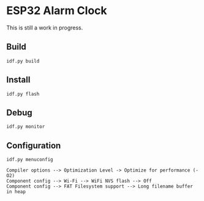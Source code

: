 # ESP32 Alarm Clock

This is still a work in progress.

## Build

`idf.py build`

## Install

`idf.py flash`

## Debug

`idf.py monitor`

## Configuration

`idf.py menuconfig`

```
Compiler options --> Optimization Level -> Optimize for performance (-O2)
Component config --> Wi-Fi --> WiFi NVS flash --> Off
Component config --> FAT Filesystem support --> Long filename buffer in heap
```
